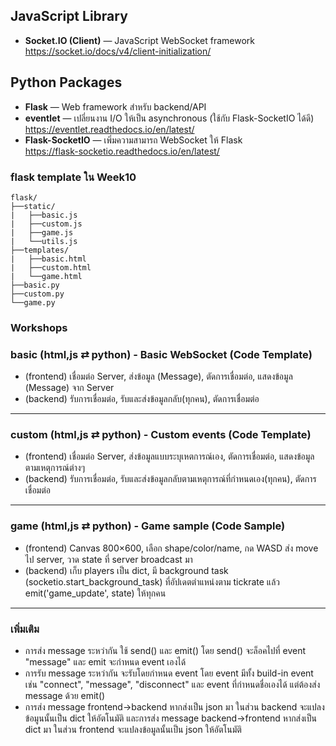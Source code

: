 ## JavaScript Library
- **Socket.IO (Client)** — JavaScript WebSocket framework  
  <a href="https://socket.io/docs/v4/client-initialization/" target="_blank" rel="noopener noreferrer">https://socket.io/docs/v4/client-initialization/</a>

## Python Packages
- **Flask** — Web framework สำหรับ backend/API  
- **eventlet** — เปลี่ยนงาน I/O ให้เป็น asynchronous (ใช้กับ Flask-SocketIO ได้ดี)  
  <a href="https://eventlet.readthedocs.io/en/latest/" target="_blank" rel="noopener noreferrer">https://eventlet.readthedocs.io/en/latest/</a>  
- **Flask-SocketIO** — เพิ่มความสามารถ WebSocket ให้ Flask  
  <a href="https://flask-socketio.readthedocs.io/en/latest/" target="_blank" rel="noopener noreferrer">https://flask-socketio.readthedocs.io/en/latest/</a>



### flask template ใน Week10
```
flask/
├──static/
|	├──basic.js
|	├──custom.js
|	├──game.js
|	└──utils.js
├──templates/
|	├──basic.html
|	├──custom.html
|	└──game.html
├──basic.py
├──custom.py
└──game.py
```
### **Workshops**
### **basic (html,js ⇄ python)** - Basic WebSocket (Code Template)
- (frontend) เชื่อมต่อ Server, ส่งข้อมูล (Message), ตัดการเชื่อมต่อ, แสดงข้อมูล (Message) จาก Server
- (backend) รับการเชื่อมต่อ, รับและส่งข้อมูลกลับ(ทุกคน), ตัดการเชื่อมต่อ 
---
### **custom (html,js ⇄ python)** - Custom events (Code Template)
- (frontend) เชื่อมต่อ Server, ส่งข้อมูลแบบระบุเหตการณ์เอง, ตัดการเชื่อมต่อ, แสดงข้อมูลตามเหตุการณ์ต่างๆ
- (backend) รับการเชื่อมต่อ, รับและส่งข้อมูลกลับตามเหตุการณ์ที่กำหนดเอง(ทุกคน), ตัดการเชื่อมต่อ 
---
### **game (html,js ⇄ python)** - Game sample (Code Sample)
- (frontend) Canvas 800×600, เลือก shape/color/name, กด WASD ส่ง move ไป server, วาด state ที่ server broadcast มา
- (backend) เก็บ players เป็น dict, มี background task (socketio.start_background_task) ที่อัปเดตตำแหน่งตาม tickrate แล้ว emit('game_update', state) ให้ทุกคน
---

### **เพิ่มเติม**
- การส่ง message ระหว่ากัน ใช้ send() และ emit() โดย send() จะล็อคไปที่ event "message" และ emit จะกำหนด event เองได้
- การรับ message ระหว่ากัน จะรับโดยกำหนด event โดย event มีทั้ง build-in event เช่น "connect", "message", "disconnect" และ event ที่กำหนดชื่อเองได้ แต่ต้องส่ง message ด้วย emit()
- การส่ง message frontend->backend หากส่งเป็น json มา ในส่วน backend จะแปลงข้อมูนนั้นเป็น dict ให้อัตโนมัติ และการส่ง message backend->frontend หากส่งเป็น dict มา ในส่วน frontend จะแปลงข้อมูลนั้นเป็น json ให้อัตโนมัติ